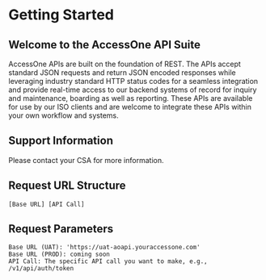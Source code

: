 # Getting Started

## Welcome to the AccessOne API Suite

AccessOne APIs are built on the foundation of REST. The APIs accept standard JSON requests and return JSON encoded responses while leveraging industry standard HTTP status codes for a seamless integration and provide real-time access to our backend systems of record for inquiry and maintenance, boarding as well as reporting. These APIs are available for use by our ISO clients and are welcome to integrate these APIs within your own workflow and systems.

## Support Information

Please contact your CSA for more information.

## Request URL Structure

    [Base URL] [API Call]

## Request Parameters

    Base URL (UAT): 'https://uat-aoapi.youraccessone.com'
    Base URL (PROD): coming soon
    API Call: The specific API call you want to make, e.g., /v1/api/auth/token
